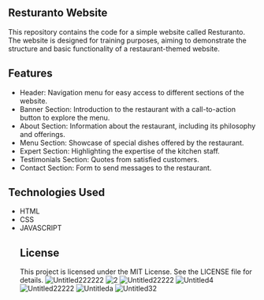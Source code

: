 ## Resturanto Website
This repository contains the code for a simple website called Resturanto. The website is designed for training purposes, aiming to demonstrate the structure and basic functionality of a restaurant-themed website.
## Features
- Header: Navigation menu for easy access to different sections of the website.
- Banner Section: Introduction to the restaurant with a call-to-action button to explore the menu.
- About Section: Information about the restaurant, including its philosophy and offerings.
- Menu Section: Showcase of special dishes offered by the restaurant.
- Expert Section: Highlighting the expertise of the kitchen staff.
- Testimonials Section: Quotes from satisfied customers.
- Contact Section: Form to send messages to the restaurant.
## Technologies Used
- HTML
- CSS
- JAVASCRIPT
  ## License
  This project is licensed under the MIT License. See the LICENSE file for details.
![Untitled222222](https://github.com/spyweiar/resturant/assets/131190203/981b894f-8e79-40d1-b264-5cc081cef88c)
![2](https://github.com/spyweiar/resturant/assets/131190203/cd6b0751-a6b1-46a4-b318-b8302fb9a96a)
![Untitled22222](https://github.com/spyweiar/resturant/assets/131190203/91ce705b-4189-42ab-bc6e-17bb47d54708)
![Untitled4](https://github.com/spyweiar/resturant/assets/131190203/4bbb7043-bd62-483c-8ca1-7c0cc24775b3)
![Untitled22222](https://github.com/spyweiar/resturant/assets/131190203/a6fd780f-0600-4b3c-92a5-7fa1bab84063)
![Untitleda](https://github.com/spyweiar/resturant/assets/131190203/c2035c41-7a36-475a-86a5-15c3e984cf8a)
![Untitled32](https://github.com/spyweiar/resturant/assets/131190203/2289e98f-a523-4ec6-bd0c-22c03f3baf81)
